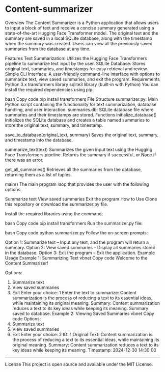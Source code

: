 # Content-summarizer

Overview
The Content Summarizer is a Python application that allows users to input a block of text and receive a concise summary generated using a state-of-the-art Hugging Face Transformer model. The original text and the summary are saved in a local SQLite database, along with the timestamp when the summary was created. Users can view all the previously saved summaries from the database at any time.

Features
Text Summarization: Utilizes the Hugging Face Transformers pipeline to summarize text input by the user.
SQLite Database: Stores original text, summaries, and timestamps for easy retrieval and review.
Simple CLI Interface: A user-friendly command-line interface with options to summarize text, view saved summaries, and exit the program.
Requirements
Python 3.x
transformers library
sqlite3 library (built-in with Python)
You can install the required dependencies using pip:

bash
Copy code
pip install transformers
File Structure
summarizer.py: Main Python script containing the functionality for text summarization, database handling, and user interaction.
summaries.db: SQLite database file where summaries and their timestamps are stored.
Functions
initialize_database()
Initializes the SQLite database and creates a table named summaries to store the original text, summary, and timestamp.

save_to_database(original_text, summary)
Saves the original text, summary, and timestamp into the database.

summarize_text(text)
Summarizes the given input text using the Hugging Face Transformers pipeline. Returns the summary if successful, or None if there was an error.

get_all_summaries()
Retrieves all the summaries from the database, returning them as a list of tuples.

main()
The main program loop that provides the user with the following options:

Summarize text
View saved summaries
Exit the program
How to Use
Clone this repository or download the summarizer.py file.

Install the required libraries using the command:

bash
Copy code
pip install transformers
Run the summarizer.py file:

bash
Copy code
python summarizer.py
Follow the on-screen prompts:

Option 1: Summarize text – Input any text, and the program will return a summary.
Option 2: View saved summaries – Display all summaries stored in the database.
Option 3: Exit the program – Exit the application.
Example Usage
Example 1: Summarizing Text
vbnet
Copy code
Welcome to the Content Summarizer!

Options:
1. Summarize text
2. View saved summaries
3. Exit
Enter your choice: 1
Enter the text to summarize: Content summarization is the process of reducing a text to its essential ideas, while maintaining its original meaning.
Summary:
Content summarization reduces a text to its key ideas while keeping its meaning.
Summary saved to database.
Example 2: Viewing Saved Summaries
vbnet
Copy code
Options:
1. Summarize text
2. View saved summaries
3. Exit
Enter your choice: 2
ID: 1
Original Text: Content summarization is the process of reducing a text to its essential ideas, while maintaining its original meaning.
Summary: Content summarization reduces a text to its key ideas while keeping its meaning.
Timestamp: 2024-12-30 14:30:00
--------------------------------------------------
License
This project is open source and available under the MIT License.
